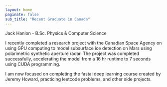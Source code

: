 ```yaml
---
layout: home
paginate: false
sub_title: "Recent Graduate in Canada"
---
```


Jack Hanlon - B.Sc. Physics & Computer Science


I recently completed a research project with the Canadian Space Agency on using GPU computing to model subsurface ice detection on Mars using polarimetric synthetic aperture radar. The project was completed successfully, accelerating the model from a 16 hr runtime to 7 seconds using CUDA programming.  
  
I am now focused on completing the fastai deep learning course created by Jeremy Howard, practicing leetcode problems, and other side projects.  


